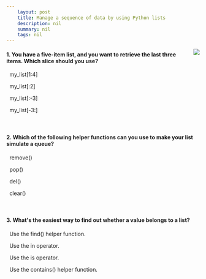 ```yaml
---
    layout: post
    title: Manage a sequence of data by using Python lists 
    description: nil
    summary: nil
    tags: nil
---
```



 <a target="_blank" href="https://docs.microsoft.com/en-us/learn/modules/python-lists/6-knowledge-check/"><i class="fas fa-external-link-alt"></i> </a>
 <img align="right" src="https://docs.microsoft.com/en-us/learn/achievements/python-lists.svg">
####  1. You have a five-item list, and you want to retrieve the last three items.  Which slice should you use?


<i class='far fa-square'></i> &nbsp;&nbsp;my_list[1:4]

<i class='far fa-square'></i> &nbsp;&nbsp;my_list[:2]

<i class='far fa-square'></i> &nbsp;&nbsp;my_list[:-3]

<i class='fas fa-check-square' style='color: Dodgerblue;'></i> &nbsp;&nbsp;my_list[-3:]
<br />
<br />
<br />

####  2. Which of the following helper functions can you use to make your list simulate a queue?


<i class='far fa-square'></i> &nbsp;&nbsp;remove()

<i class='fas fa-check-square' style='color: Dodgerblue;'></i> &nbsp;&nbsp;pop()

<i class='far fa-square'></i> &nbsp;&nbsp;del()

<i class='far fa-square'></i> &nbsp;&nbsp;clear()
<br />
<br />
<br />

####  3. What's the easiest way to find out whether a value belongs to a list?


<i class='far fa-square'></i> &nbsp;&nbsp;Use the find() helper function.

<i class='fas fa-check-square' style='color: Dodgerblue;'></i> &nbsp;&nbsp;Use the in operator.

<i class='far fa-square'></i> &nbsp;&nbsp;Use the is operator.

<i class='far fa-square'></i> &nbsp;&nbsp;Use the contains() helper function.
<br />
<br />
<br />
